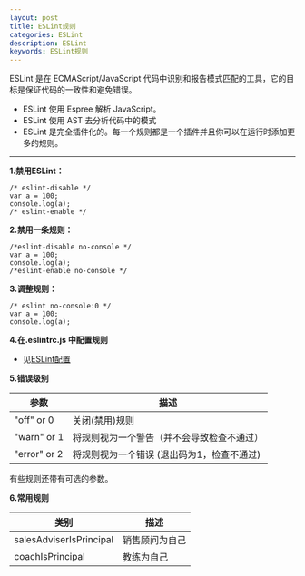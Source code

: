```yaml
---
layout: post
title: ESLint规则
categories: ESLint
description: ESLint
keywords: ESLint规则
---
```


ESLint 是在 ECMAScript/JavaScript 代码中识别和报告模式匹配的工具，它的目标是保证代码的一致性和避免错误。

* ESLint 使用 Espree 解析 JavaScript。
* ESLint 使用 AST 去分析代码中的模式
* ESLint 是完全插件化的。每一个规则都是一个插件并且你可以在运行时添加更多的规则。

-------------------------------------------------------------------
**1.禁用ESLint：**
```
/* eslint-disable */
var a = 100;
console.log(a);
/* eslint-enable */
```

**2.禁用一条规则：**
```
/*eslint-disable no-console */
var a = 100;
console.log(a);
/*eslint-enable no-console */
```

**3.调整规则：**
```
/* eslint no-console:0 */
var a = 100;
console.log(a);
```
**4.在.eslintrc.js 中配置规则**
* 见[ESLint配置]()

**5.错误级别**

| 参数 | 描述 |
| --- | --- |
| "off" or 0   | 关闭(禁用)规则   |
| "warn" or 1  | 将规则视为一个警告（并不会导致检查不通过） |
| "error" or 2 | 将规则视为一个错误 (退出码为1，检查不通过)  |

有些规则还带有可选的参数。

**6.常用规则**

| 类别 | 描述 |
| --- | --- |
| salesAdviserIsPrincipal | 销售顾问为自己 |
| coachIsPrincipal | 教练为自己 |

